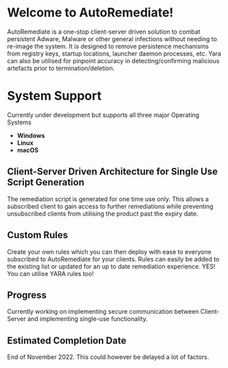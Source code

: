 # Welcome to AutoRemediate!
AutoRemediate is a one-stop client-server driven solution to combat persistent Adware, Malware or other general infections without needing to re-image the system.
It is designed to remove persistence mechanisms from registry keys, startup locations, launcher daemon processes, etc. 
Yara can also be utilised for pinpoint accuracy in detecting/confirming malicious artefacts prior to termination/deletion.

# System Support
Currently under development but supports all three major Operating Systems
 - **Windows**
 - **Linux**
 - **macOS**

## Client-Server Driven Architecture for Single Use Script Generation
The remediation script is generated for one time use only. This allows a subscribed client to gain access to further remediations while preventing unsubscribed clients from utilising the product past the expiry date.

## Custom Rules
Create your own rules which you can then deploy with ease to everyone subscribed to AutoRemediate for your clients.
Rules can easily be added to the existing list or updated for an up to date remediation experience. YES! You can utilise YARA rules too!

## Progress
Currently working on implementing secure communication between Client-Server and implementing single-use functionality.


## Estimated Completion Date
End of November 2022. This could however be delayed a lot of factors.